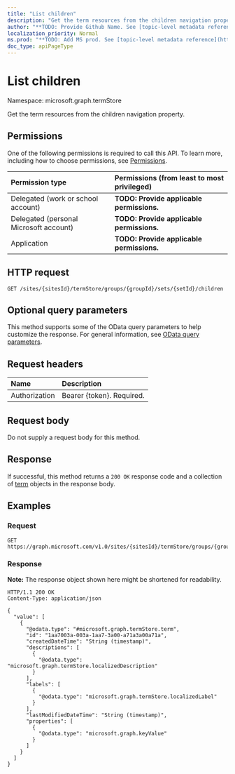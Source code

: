 ```yaml
---
title: "List children"
description: "Get the term resources from the children navigation property."
author: "**TODO: Provide Github Name. See [topic-level metadata reference](https://msgo.azurewebsites.net/add/document/guidelines/metadata.html#topic-level-metadata)**"
localization_priority: Normal
ms.prod: "**TODO: Add MS prod. See [topic-level metadata reference](https://msgo.azurewebsites.net/add/document/guidelines/metadata.html#topic-level-metadata)**"
doc_type: apiPageType
---
```


# List children
Namespace: microsoft.graph.termStore



Get the term resources from the children navigation property.

## Permissions
One of the following permissions is required to call this API. To learn more, including how to choose permissions, see [Permissions](/graph/permissions-reference).

|Permission type|Permissions (from least to most privileged)|
|:---|:---|
|Delegated (work or school account)|**TODO: Provide applicable permissions.**|
|Delegated (personal Microsoft account)|**TODO: Provide applicable permissions.**|
|Application|**TODO: Provide applicable permissions.**|

## HTTP request

<!-- {
  "blockType": "ignored"
}
-->
``` http
GET /sites/{sitesId}/termStore/groups/{groupId}/sets/{setId}/children
```

## Optional query parameters
This method supports some of the OData query parameters to help customize the response. For general information, see [OData query parameters](/graph/query-parameters).

## Request headers
|Name|Description|
|:---|:---|
|Authorization|Bearer {token}. Required.|

## Request body
Do not supply a request body for this method.

## Response

If successful, this method returns a `200 OK` response code and a collection of [term](../resources/term.md) objects in the response body.

## Examples

### Request
<!-- {
  "blockType": "request",
  "name": "list_term"
}
-->
``` http
GET https://graph.microsoft.com/v1.0/sites/{sitesId}/termStore/groups/{groupId}/sets/{setId}/children
```


### Response
**Note:** The response object shown here might be shortened for readability.
<!-- {
  "blockType": "response",
  "truncated": true,
  "@odata.type": "Collection(microsoft.graph.termStore.term)"
}
-->
``` http
HTTP/1.1 200 OK
Content-Type: application/json

{
  "value": [
    {
      "@odata.type": "#microsoft.graph.termStore.term",
      "id": "1aa7003a-003a-1aa7-3a00-a71a3a00a71a",
      "createdDateTime": "String (timestamp)",
      "descriptions": [
        {
          "@odata.type": "microsoft.graph.termStore.localizedDescription"
        }
      ],
      "labels": [
        {
          "@odata.type": "microsoft.graph.termStore.localizedLabel"
        }
      ],
      "lastModifiedDateTime": "String (timestamp)",
      "properties": [
        {
          "@odata.type": "microsoft.graph.keyValue"
        }
      ]
    }
  ]
}
```

